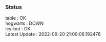 ### Status


table : OK  
hogwarts : DOWN  
icy-bot : OK  
Latest Update : 2022-09-20 21:09:06.192476
